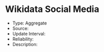 Wikidata Social Media
=======

* Type: Aggregate
* Source:
* Update Interval:
* Reliability:
* Description:
